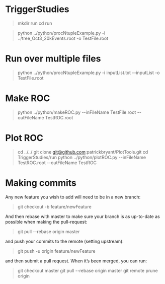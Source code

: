 
# TriggerStudies

> mkdir run
> cd run

> python ../python/procNtupleExample.py -i ../tree_Oct3_20kEvents.root -o TestFile.root

# Run over multiple files
> python     ../python/procNtupleExample.py -i inputList.txt  --inputList  -o TestFile.root

# Make ROC
> python ../python/makeROC.py --inFileName TestFile.root --outFileName TestROC.root
# Plot ROC
> cd ../../
> git clone git@github.com:patrickbryant/PlotTools.git
> cd TriggerStudies/run
> python ../python/plotROC.py --inFileName TestROC.root --outFileName TestROC

# Making commits
Any new feature you wish to add will need to be in a new branch:
> git checkout -b feature/newFeature

And then rebase with master to make sure your branch is as up-to-date as possible when making the pull-request:
> git pull --rebase origin master

and push your commits to the remote (setting upstream):
> git push -u origin feature/newFeature

and then submit a pull request. When it’s been merged, you can run:
> git checkout master
> git pull --rebase origin master
> git remote prune origin